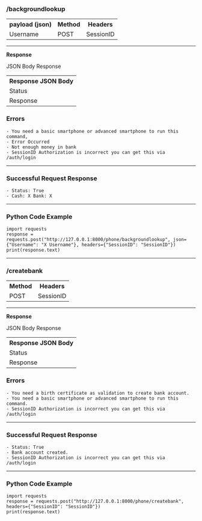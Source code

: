
<h3>/backgroundlookup</h3>

<table>
    <tr>
        <th>payload (json) </th>
        <th>Method</th>
        <th>Headers</th>
    </tr>
    <tr>
        <td>Username</td>
        <td>POST</td>
        <td>SessionID</td>
    </tr>
</table>

<hr>
<b>Response</b>

JSON Body Response
<table>
    <tr>
        <th>Response JSON Body</th>
    </tr>
    <tr>
        <td>Status</td>
    </tr>
    <tr>
        <td>Response</td>
    </tr>
</table>

<h3>Errors</h3>

~~~
- You need a basic smartphone or advanced smartphone to run this command,
- Error Occurred
- Not enough money in bank
- SessionID Authorization is incorrect you can get this via /auth/login
~~~

<hr>
<h3>Successful Request Response</h3>

~~~
- Status: True
- Cash: X Bank: X
~~~

<hr>

<h3>Python Code Example</h3>

~~~
import requests
response = requests.post("http://127.0.0.1:8000/phone/backgroundlookup", json={"Username": "X Username"}, headers={"SessionID": "SessionID"})
print(response.text)
~~~

<hr>

<h3>/createbank</h3>

<table>
    <tr>
        <th>Method</th>
        <th>Headers</th>
    </tr>
    <tr>
        <td>POST</td>
        <td>SessionID</td>
    </tr>
</table>

<hr>
<b>Response</b>

JSON Body Response
<table>
    <tr>
        <th>Response JSON Body</th>
    </tr>
    <tr>
        <td>Status</td>
    </tr>
    <tr>
        <td>Response</td>
    </tr>
</table>

<h3>Errors</h3>

~~~
- You need a birth certificate as validation to create bank account.
- You need a basic smartphone or advanced smartphone to run this command.
- SessionID Authorization is incorrect you can get this via /auth/login
~~~

<hr>
<h3>Successful Request Response</h3>

~~~
- Status: True
- Bank account created.
- SessionID Authorization is incorrect you can get this via /auth/login
~~~

<hr>

<h3>Python Code Example</h3>

~~~
import requests
response = requests.post("http://127.0.0.1:8000/phone/createbank", headers={"SessionID": "SessionID"})
print(response.text)
~~~





